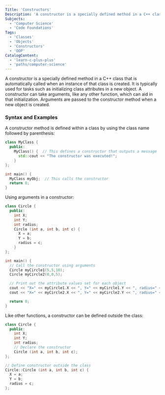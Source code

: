 ```yaml
---
Title: 'Constructors'
Description: 'A constructor is a specially defined method in a C++ class that is automatically called when an instance of that class is created.'
Subjects:
  - 'Computer Science'
  - 'Code Foundations'
Tags:
  - 'Classes'
  - 'Objects'
  - 'Constructors'
  - 'OOP'
CatalogContent:
  - 'learn-c-plus-plus'
  - 'paths/computer-science'
---
```


A constructor is a specially defined method in a C++ class that is automatically called when an instance of that class is created. It is typically used for tasks such as initializing class attributes in a new object. A constructor can take arguments, like any other function, which can aid in that initialization. Arguments are passed to the constructor method when a new object is created.

### Syntax and Examples

A constructor method is defined within a class by using the class name followed by parenthesis:

```cpp
class MyClass {
  public:
    MyClass() {  // This defines a constructor that outputs a message
      std::cout << "The constructor was executed!";
    }
};

int main() {
  MyClass myObj;  // This calls the constructor
  return 0;
}
```

Using arguments in a constructor:

```cpp
class Circle {
  public:
    int X;
    int Y;
    int radius;
    Circle (int a, int b, int c) {
      X = a;
      Y = b;
      radius = c;
    }
};

int main() {
  // Call the constructor using arguments
  Circle myCircle1(5,5,10);
  Circle myCircle2(0,0,5);

  // Print out the attribute values set for each object
  cout << "X=" << myCircle1.X << ", Y=" << myCircle1.Y << ", radius=" << myCircle1.radius << "\n";
  cout << "X=" << myCircle2.X << ", Y=" << myCircle2.Y << ", radius=" << myCircle2.radius << "\n";

  return 0;
}
```

Like other functions, a constructor can be defined outside the class:

```cpp
class Circle {
  public:
    int X;
    int Y;
    int radius;
    // Declare the constructor
    Circle (int a, int b, int c);
};

// Define constructor outside the class
Circle::Circle (int a, int b, int c) {
  X = a;
  Y = b;
  radius = c;
};
```
